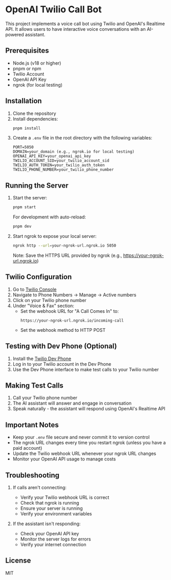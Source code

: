 # OpenAI Twilio Call Bot

This project implements a voice call bot using Twilio and OpenAI's Realtime API. It allows users to have interactive voice conversations with an AI-powered assistant.

## Prerequisites

- Node.js (v18 or higher)
- pnpm or npm
- Twilio Account
- OpenAI API Key
- ngrok (for local testing)

## Installation

1. Clone the repository
2. Install dependencies:
   ```bash
   pnpm install
   ```
3. Create a `.env` file in the root directory with the following variables:
   ```
   PORT=5050
   DOMAIN=your_domain (e.g., ngrok.io for local testing)
   OPENAI_API_KEY=your_openai_api_key
   TWILIO_ACCOUNT_SID=your_twilio_account_sid
   TWILIO_AUTH_TOKEN=your_twilio_auth_token
   TWILIO_PHONE_NUMBER=your_twilio_phone_number
   ```

## Running the Server

1. Start the server:

   ```bash
   pnpm start
   ```

   For development with auto-reload:

   ```bash
   pnpm dev
   ```

2. Start ngrok to expose your local server:
   ```bash
   ngrok http --url=your-ngrok-url.ngrok.io 5050
   ```
   Note: Save the HTTPS URL provided by ngrok (e.g., https://your-ngrok-url.ngrok.io)

## Twilio Configuration

1. Go to [Twilio Console](https://console.twilio.com)
2. Navigate to Phone Numbers → Manage → Active numbers
3. Click on your Twilio phone number
4. Under "Voice & Fax" section:
   - Set the webhook URL for "A Call Comes In" to:
     ```
     https://your-ngrok-url.ngrok.io/incoming-call
     ```
   - Set the webhook method to HTTP POST

## Testing with Dev Phone (Optional)

1. Install the [Twilio Dev Phone](https://www.twilio.com/docs/labs/dev-phone)
2. Log in to your Twilio account in the Dev Phone
3. Use the Dev Phone interface to make test calls to your Twilio number

## Making Test Calls

1. Call your Twilio phone number
2. The AI assistant will answer and engage in conversation
3. Speak naturally - the assistant will respond using OpenAI's Realtime API

## Important Notes

- Keep your `.env` file secure and never commit it to version control
- The ngrok URL changes every time you restart ngrok (unless you have a paid account)
- Update the Twilio webhook URL whenever your ngrok URL changes
- Monitor your OpenAI API usage to manage costs

## Troubleshooting

1. If calls aren't connecting:

   - Verify your Twilio webhook URL is correct
   - Check that ngrok is running
   - Ensure your server is running
   - Verify your environment variables

2. If the assistant isn't responding:
   - Check your OpenAI API key
   - Monitor the server logs for errors
   - Verify your internet connection

## License

MIT
